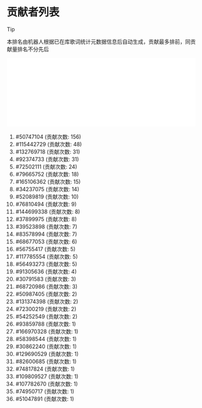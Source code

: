 # 贡献者列表

> [!TIP]
> 本排名由机器人根据已在库歌词统计元数据信息后自动生成，贡献最多排前，同贡献量排名不分先后

![贡献者头像画廊](./CONTRIBUTORS.svg)

1. #50747104 (贡献次数: 156)
2. #115442729 (贡献次数: 48)
3. #132769718 (贡献次数: 31)
4. #92374733 (贡献次数: 31)
5. #72502111 (贡献次数: 24)
6. #79665752 (贡献次数: 18)
7. #165106362 (贡献次数: 15)
8. #34237075 (贡献次数: 14)
9. #52089819 (贡献次数: 10)
10. #76810494 (贡献次数: 9)
11. #144699338 (贡献次数: 8)
12. #37899975 (贡献次数: 8)
13. #39523898 (贡献次数: 7)
14. #83578994 (贡献次数: 7)
15. #68677053 (贡献次数: 6)
16. #56755417 (贡献次数: 5)
17. #117785554 (贡献次数: 5)
18. #56493273 (贡献次数: 5)
19. #91305636 (贡献次数: 4)
20. #30791583 (贡献次数: 3)
21. #68720986 (贡献次数: 3)
22. #50987405 (贡献次数: 2)
23. #131374398 (贡献次数: 2)
24. #72300219 (贡献次数: 2)
25. #54252549 (贡献次数: 2)
26. #93859788 (贡献次数: 1)
27. #166970328 (贡献次数: 1)
28. #58398544 (贡献次数: 1)
29. #30862240 (贡献次数: 1)
30. #129690529 (贡献次数: 1)
31. #82600685 (贡献次数: 1)
32. #74817824 (贡献次数: 1)
33. #109809527 (贡献次数: 1)
34. #107782670 (贡献次数: 1)
35. #74950717 (贡献次数: 1)
36. #51047891 (贡献次数: 1)
